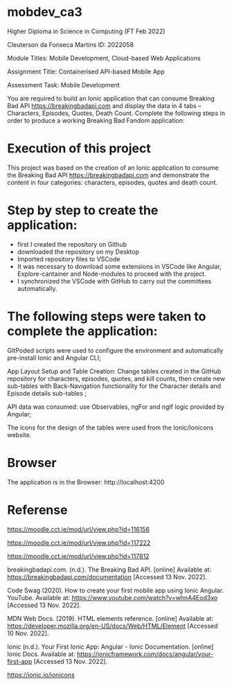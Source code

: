 # mobdev_ca3
Higher Diploma in Science in Computing (FT Feb 2022)

Cleuterson da Fonseca Martins ID: 2022058 

Module Titles: Mobile Development, Cloud-based Web Applications

Assignment Title: Containerised API-based Mobile App

Assessment Task: Mobile Development

You are required to build an Ionic application that can consume Breaking Bad API
https://breakingbadapi.com and display the data in 4 tabs – Characters, Episodes, Quotes, Death
Count. Complete the following steps in order to produce a working Breaking Bad Fandom application:

# Execution of this project

This project was based on the creation of an Ionic application to consume the Breaking Bad API https://breakingbadapi.com and demonstrate the content in four categories: characters, episodes, quotes and death count.

# Step by step to create the application:

- first I created the repository on Github
- downloaded the repository on my Desktop
- Imported repository files to VSCode
- It was necessary to download some extensions in VSCode like Angular, Explore-cantainer and Node-modules to proceed with the project.
- I synchronized the VSCode with GitHub to carry out the committees automatically.

# The following steps were taken to complete the application:

GItPoded scripts were used to configure the environment and automatically pre-install Ionic and Angular CLI;

App Layout Setup and Table Creation: Change tables created in the GitHub repository for characters, episodes, quotes, and kill counts, then create new sub-tables with Back-Navigation functionality for the Character details and Episode details sub-tables ;

API data was consumed: use Observables, ngFor and ngIf logic provided by Angular;

The icons for the design of the tables were used from the Ionic/Ionicons website.

# Browser

The application is in the Browser: http://localhost:4200

# Referense

https://moodle.cct.ie/mod/url/view.php?id=116156

https://moodle.cct.ie/mod/url/view.php?id=117222

https://moodle.cct.ie/mod/url/view.php?id=117812

breakingbadapi.com. (n.d.). The Breaking Bad API. [online] Available at: https://breakingbadapi.com/documentation [Accessed 13 Nov. 2022].

Code Swag (2020). How to create your first mobile app using Ionic Angular. YouTube. Available at: https://www.youtube.com/watch?v=whnA4Eod3xo [Accessed 13 Nov. 2022].

MDN Web Docs. (2019). HTML elements reference. [online] Available at: https://developer.mozilla.org/en-US/docs/Web/HTML/Element [Accessed 10 Nov. 2022].

Ionic (n.d.). Your First Ionic App: Angular - Ionic Documentation. [online] Ionic Docs. Available at: https://ionicframework.com/docs/angular/your-first-app [Accessed 13 Nov. 2022].


https://ionic.io/ionicons


